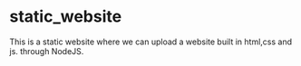 # static_website

This is a static website where we can upload a website built in html,css and js. through NodeJS.
